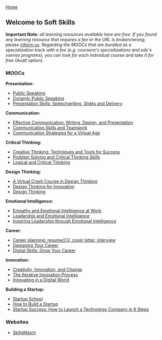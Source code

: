 [Home](index.md)
## Welcome to Soft Skills

**Important Note:** *all learning resources available here are free. If you found any learning resource that requires a fee or the URL is broken/wrong, please [inform us](https://github.com/ayshahrah/seg/issues). Regarding the MOOCs that are bundled as a specialization track with a fee (e.g. coursera's specializations and edx's xseries programs), you can look for each individual course and take it for free (Audit option).*

### MOOCs

**Presentation:**

- [Public Speaking](https://www.edx.org/course/public-speaking-2)
- [Dynamic Public Speaking](https://www.coursera.org/specializations/public-speaking)
- [Presentation Skills: Speechwriting, Slides and Delivery](https://www.coursera.org/specializations/presentation-skills)

**Communication:**

- [Effective Communication: Writing, Design, and Presentation](https://www.coursera.org/specializations/effective-business-communication)
- [Communication Skills and Teamwork](https://www.edx.org/course/communication-skills-and-teamwork-2)
- [Communication Strategies for a Virtual Age](https://www.coursera.org/learn/communication-strategies-virtual-age)

**Critical Thinking:**

- [Creative Thinking: Techniques and Tools for Success](https://www.edx.org/course/creative-thinking-techniques-0)
- [Problem Solving and Critical Thinking Skills](https://www.edx.org/course/problem-solving-and-critical-thinking-skills-2)
- [Logical and Critical Thinking](https://www.futurelearn.com/courses/logical-and-critical-thinking)

**Design Thinking:**

- [A Virtual Crash Course in Design Thinking](https://dschool.stanford.edu/resources/a-virtual-crash-course-in-design-thinking)
- [Design Thinking for Innovation](https://www.coursera.org/learn/uva-darden-design-thinking-innovation)
- [Design Thinking](https://www.edx.org/micromasters/design-thinking)

**Emotional Intelligence:**

- [Empathy and Emotional Intelligence at Work](https://www.edx.org/course/empathy-emotional-intelligence-work-uc-berkeleyx-gg203x)
- [Leadership and Emotional Intelligence](https://www.coursera.org/learn/emotional-intelligence-in-leadership)
- [Inspiring Leadership through Emotional Intelligence](https://www.coursera.org/learn/emotional-intelligence-leadership)

**Career:**

- [Career planning: resume/CV, cover letter, interview](https://www.coursera.org/learn/career-planning-tsu)
- [Designing Your Career](https://www.edx.org/course/designing-your-career)
- [Digital Skills: Grow Your Career](https://www.futurelearn.com/courses/digital-skills-grow-your-career)

**Innovation:**

- [Creativity, Innovation, and Change](https://www.coursera.org/learn/creativity-innovation)
- [The Iterative Innovation Process](https://www.edx.org/course/the-iterative-innovation-process)
- [Innovating in a Digital World](https://www.coursera.org/learn/innovating-digital-world)

**Building a Startup:**

- [Startup School](https://www.startupschool.org/)
- [How to Build a Startup](https://www.udacity.com/course/how-to-build-a-startup--ep245)
- [Startup Success: How to Launch a Technology Company in 6 Steps](https://www.edx.org/course/startup-success-how-to-launch-a-technology-company)

### Websites

- [SkillsMatch](https://beta.skillsmatch.eu/)

